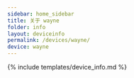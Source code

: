 ```yaml
---
sidebar: home_sidebar
title: 关于 wayne
folder: info
layout: deviceinfo
permalink: /devices/wayne/
device: wayne
---
```

{% include templates/device_info.md %}
